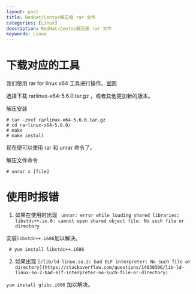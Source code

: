 ```yaml
---
layout: post
title: RedHat/Centos解压缩 rar 文件
categories: [Linux]
description: RedHat/Centos解压缩 rar 文件
keywords: Linux
---
```


# 下载对应的工具



我们使用 rar for linux x64 工具进行操作。[官网](https://www.rarlab.com/download.htm)

选择下载 rarlinux-x64-5.6.0.tar.gz ，或者其他更加新的版本。

解压安装

```shell
# tar -zvxf rarlinux-x64-5.6.0.tar.gz 
# cd rarlinux-x64-5.6.0/
# make
# make install
```

现在便可以使用 rar 和 unrar 命令了。

解压文件命令

```shell
# unrar x [file] 
```

# 使用时报错

1. 如果在使用时出现 ` unrar: error while loading shared libraries: libstdc++.so.6: cannot open shared object file: No such file or directory`

  安装`libstdc++.i686`加以解决。
  ```
   # yum install libstdc++.i686
  ```
2. 如果出现 `[/lib/ld-linux.so.2: bad ELF interpreter: No such file or directory](https://stackoverflow.com/questions/14030306/lib-ld-linux-so-2-bad-elf-interpreter-no-such-file-or-directory)`

  `yum install glibc.i686` 加以解决。
